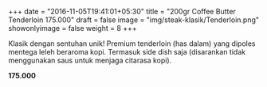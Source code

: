 +++
date = "2016-11-05T19:41:01+05:30"
title = "200gr Coffee Butter Tenderloin 175.000"
draft = false
image = "img/steak-klasik/Tenderloin.png"
showonlyimage = false
weight = 8
+++

Klasik dengan sentuhan unik! Premium tenderloin (has dalam) yang dipoles mentega leleh beraroma kopi.
Termasuk side dish saja (disarankan tidak menggunakan saus untuk menjaga citarasa kopi).

**175.000**
